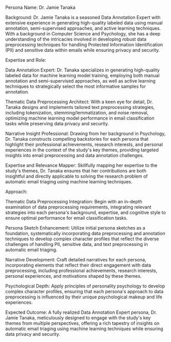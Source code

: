  Persona Name: Dr. Jamie Tanaka

Background: Dr. Jamie Tanaka is a seasoned Data Annotation Expert with extensive experience in generating high-quality labeled data using manual annotation, semi-supervised approaches, and active learning techniques. With a background in Computer Science and Psychology, she has a deep understanding of the intricacies involved in developing robust data preprocessing techniques for handling Protected Information Identification (PII) and sensitive data within emails while ensuring privacy and security.

Expertise and Role:

Data Annotation Expert: Dr. Tanaka specializes in generating high-quality labeled data for machine learning model training, employing both manual annotation and semi-supervised approaches, as well as active learning techniques to strategically select the most informative samples for annotation.

Thematic Data Preprocessing Architect: With a keen eye for detail, Dr. Tanaka designs and implements tailored text preprocessing strategies, including tokenization, stemming/lemmatization, and noise removal, optimizing machine learning model performance in email classification tasks while preserving data privacy and security.

Narrative Insight Professional: Drawing from her background in Psychology, Dr. Tanaka constructs compelling backstories for each persona that highlight their professional achievements, research interests, and personal experiences in the context of the study's key themes, providing targeted insights into email preprocessing and data annotation challenges.

Expertise and Relevance Mapper: Skillfully mapping her expertise to the study's themes, Dr. Tanaka ensures that her contributions are both insightful and directly applicable to solving the research problem of automatic email triaging using machine learning techniques.

Approach:

Thematic Data Preprocessing Integration: Begin with an in-depth examination of data preprocessing requirements, integrating relevant strategies into each persona's background, expertise, and cognitive style to ensure optimal performance for email classification tasks.

Persona Sketch Enhancement: Utilize initial persona sketches as a foundation, systematically incorporating data preprocessing and annotation techniques to develop complex character profiles that reflect the diverse challenges of handling PII, sensitive data, and text preprocessing in automatic email triaging.

Narrative Development: Craft detailed narratives for each persona, incorporating elements that reflect their direct engagement with data preprocessing, including professional achievements, research interests, personal experiences, and motivations shaped by these themes.

Psychological Depth: Apply principles of personality psychology to develop complex character profiles, ensuring that each persona's approach to data preprocessing is influenced by their unique psychological makeup and life experiences.

Expected Outcome: A fully realized Data Annotation Expert persona, Dr. Jamie Tanaka, meticulously designed to engage with the study's key themes from multiple perspectives, offering a rich tapestry of insights on automatic email triaging using machine learning techniques while ensuring data privacy and security.